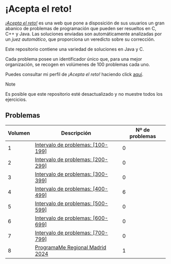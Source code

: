 # ¡Acepta el reto!

[*¡Acepta el reto!*](https://aceptaelreto.com/) es una web que pone a disposición de sus usuarios un gran abanico de problemas de programación que pueden ser resueltos en C, C++ y Java. Las soluciones enviadas son automáticamente analizadas por un *juez automático*, que proporciona un veredicto sobre su corrección.

Este repositorio contiene una variedad de soluciones en Java y C.

Cada problema posee un identificador único que, para una mejor organización, se recogen en volúmenes de 100 problemas cada uno.

Puedes consultar mi perfil de *¡Acepta el reto!* haciendo click [aquí](https://aceptaelreto.com/user/profile.php?id=34718).

> [!NOTE]
> Es posible que este repositorio esté desactualizado y no muestre todos los ejercicios.
## Problemas
| Volumen | Descripción | Nº de problemas |
|---------|-------------|-----------------|
| 1 | [Intervalo de problemas: [100-199]](Problemas/100-199/) | 0 |
| 2 | [Intervalo de problemas: [200-299]](Problemas/200-299/) | 0 |
| 3 | [Intervalo de problemas: [300-399]](Problemas/300-399/) | 0 |
| 4 | [Intervalo de problemas: [400-499]](Problemas/400-499/) | 6 |
| 5 | [Intervalo de problemas: [500-599]](Problemas/500-599/) | 0 |
| 6 | [Intervalo de problemas: [600-699]](Problemas/600-699/) | 0 |
| 7 | [Intervalo de problemas: [700-799]](Problemas/700-799/) | 0 |
| 8 | [ProgramaMe Regional Madrid 2024](Problemas/ProgramaMe%202024%20Madrid/) | 1 |